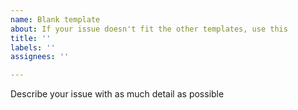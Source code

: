 ```yaml
---
name: Blank template
about: If your issue doesn't fit the other templates, use this
title: ''
labels: ''
assignees: ''

---
```


Describe your issue with as much detail as possible
